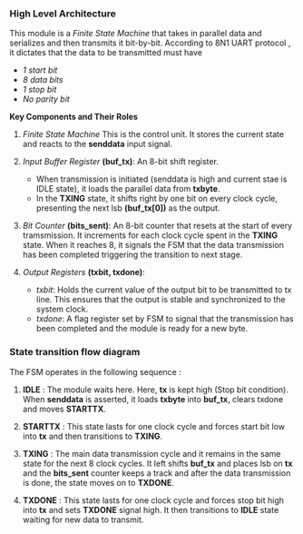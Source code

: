### High Level Architecture
This module is a *Finite State Machine* that takes in parallel data and serializes and  then transmits it bit-by-bit.
According to 8N1 UART protocol , it dictates that the data to be transmitted must have 
*  *1 start bit*
*  *8 data bits*
*  *1 stop bit*
*  *No parity bit*


**Key Components and Their Roles**

1. *Finite State Machine*
   This is the control unit. It stores the current state and reacts to the **senddata** input signal.

2. *Input Buffer Register* **(buf_tx)**:
   An 8-bit shift register.
   * When transmission is initiated (senddata is high and current stae is IDLE state), it loads the parallel data from **txbyte**.
   * In the **TXING** state, it shifts right by one bit on every clock cycle, presenting the next lsb **(buf_tx[0])** as the output.

3. *Bit Counter* **(bits_sent)**:
   An 8-bit counter that resets at the start of every tramsmission.
   It increments for each clock cycle spent in the **TXING** state.
   When it reaches 8, it signals the FSM that the data transmission has been completed triggering the transition to next stage.

4. *Output Registers* **(txbit, txdone)**:
   * *txbit*: Holds the current value of the output bit to be transmitted to tx line.
   This ensures that the output is stable and synchronized to the system clock.
   * *txdone*: A flag register set by FSM to signal that the transmission has been completed and the module is ready for a new byte.

### State transition flow diagram
   The FSM operates in the following sequence :
   1. **IDLE** : The module waits here. Here, **tx** is kept high (Stop bit condition).
      When **senddata** is asserted, it loads **txbyte** into **buf_tx**, clears txdone and moves **STARTTX**.
      
   2. **STARTTX** : This state lasts for one clock cycle and forces start bit low into  **tx** and then transitions to **TXING**.
      
   3. **TXING** : The main data transmission cycle and it remains in the same state for the next 8 clock cycles.
      It left shifts **buf_tx** and places lsb on **tx** and the **bits_sent** counter keeps a track and after the data transmission is done, the state moves on to **TXDONE**.
      
   4. **TXDONE** : This state lasts for one clock cycle and forces stop bit high into  **tx** and sets **TXDONE** signal high. It then transitions to **IDLE** state waiting for new data to transmit.





















